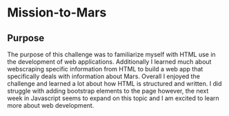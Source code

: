 # Mission-to-Mars

## Purpose
The purpose of this challenge was to familiarize myself with HTML use in the development of web applications. Additionally I learned much about webscraping specific information from HTML to build a web app that specifically deals with information about Mars. Overall I enjoyed the challenge and learned a lot about how HTML is structured and written. I did struggle with adding bootstrap elements to the page however, the next week in Javascript seems to expand on this topic and I am excited to learn more about web development.
